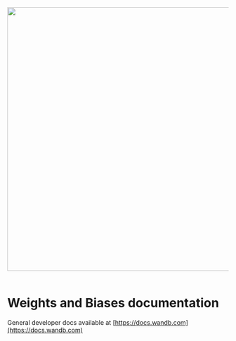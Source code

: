 <div align="center">
  <img src="https://i.imgur.com/RUtiVzH.png" width="600" /><br><br>
</div>

# Weights and Biases documentation

General developer docs available at [https://docs.wandb.com](https://docs.wandb.com)
